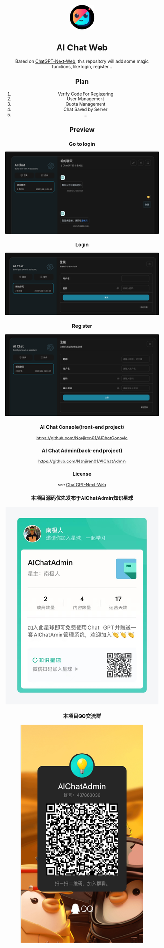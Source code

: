 <div align="center">
<img src="./docs/images/icon.svg" alt="预览"/>

<h1 align="center">AI Chat Web</h1>

Based on [ChatGPT-Next-Web](https://github.com/Yidadaa/ChatGPT-Next-Web.git), this repository will add some magic functions, like login, register...

## Plan

1. Verify Code For Registering
2. User Management
3. Quota Management
4. Chat Saved by Server
5. ...


## Preview

### Go to login
![前往登录](./docs/images/GoLogin.png)

### Login
![登录页](./docs/images/Login.png)


### Register
![注册页](./docs/images/Register.png)


### AI Chat Console(front-end project)
https://github.com/Nanjiren01/AIChatConsole

### AI Chat Admin(back-end project)
https://github.com/Nanjiren01/AIChatAdmin



### License 
see [ChatGPT-Next-Web](https://github.com/Yidadaa/ChatGPT-Next-Web.git)



### 本项目源码优先发布于AIChatAdmin知识星球

<img src="./docs/images/xingqiu.jpeg" width="500px" alt="AIChatAdmin知识星球"/>

### 本项目QQ交流群

<img src="./docs/images/QQ.jpeg" width="400px" alt="QQ"/>